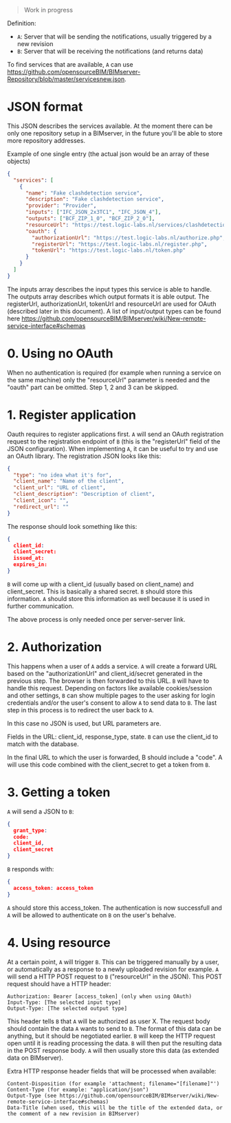> Work in progress

Definition:
- `A`: Server that will be sending the notifications, usually triggered by a new revision
- `B`: Server that will be receiving the notifications (and returns data)

To find services that are available, `A` can use https://github.com/opensourceBIM/BIMserver-Repository/blob/master/servicesnew.json.

# JSON format
This JSON describes the services available. At the moment there can be only one repository setup in a BIMserver, in the future you'll be able to store more repository addresses.

Example of one single entry (the actual json would be an array of these objects)
```json
{
  "services": [
    {
      "name": "Fake clashdetection service",
      "description": "Fake clashdetection service",
      "provider": "Provider",
      "inputs": ["IFC_JSON_2x3TC1", "IFC_JSON_4"],
      "outputs": ["BCF_ZIP_1_0", "BCF_ZIP_2_0"],
      "resourceUrl": "https://test.logic-labs.nl/services/clashdetection.php",
      "oauth": {
        "authorizationUrl": "https://test.logic-labs.nl/authorize.php",
        "registerUrl": "https://test.logic-labs.nl/register.php",
        "tokenUrl": "https://test.logic-labs.nl/token.php"
      }
    }
  ]
}
```

The inputs array describes the input types this service is able to handle. The outputs array describes which output formats it is able output. The registerUrl, authorizationUrl, tokenUrl and resourceUrl are used for OAuth (described later in this document). A list of input/output types can be found here https://github.com/opensourceBIM/BIMserver/wiki/New-remote-service-interface#schemas

# 0. Using no OAuth
When no authentication is required (for example when running a service on the same machine) only the "resourceUrl" parameter is needed and the "oauth" part can be omitted. Step 1, 2 and 3 can be skipped.

# 1. Register application

Oauth requires to register applications first. `A` will send an OAuth registration request to the registration endpoint of `B` (this is the "registerUrl" field of the JSON configuration). When implementing `A`, it can be useful to try and use an OAuth library. The registration JSON looks like this:

```json
{
  "type": "no idea what it's for",
  "client_name": "Name of the client",
  "client_url": "URL of client",
  "client_description": "Description of client",
  "client_icon": "",
  "redirect_url": ""
}
```

The response should look something like this:
```json
{
  client_id: 
  client_secret:
  issued_at:
  expires_in:
}
```

`B` will come up with a client_id (usually based on client_name) and client_secret. This is basically a shared secret. `B` should store this information. `A` should store this information as well because it is used in further communication.

The above process is only needed once per server-server link.

# 2. Authorization

This happens when a user of `A` adds a service. `A` will create a forward URL based on the "authorizationUrl" and client_id/secret generated in the previous step. The browser is then forwarded to this URL. `B` will have to handle this request. Depending on factors like available cookies/session and other settings, `B` can show multiple pages to the user asking for login credentials and/or the user's consent to allow `A` to send data to `B`. The last step in this process is to redirect the user back to `A`.

In this case no JSON is used, but URL parameters are.

Fields in the URL:
client_id, response_type, state. `B` can use the client_id to match with the database.

In the final URL to which the user is forwarded, B should include a "code". A will use this code combined with the client_secret to get a token from `B`.

# 3. Getting a token
`A` will send a JSON to `B`:
```json
{
  grant_type:
  code:
  client_id,
  client_secret
}
```

`B` responds with:
```json
{
  access_token: access_token
}
```

`A` should store this access_token. The authentication is now successfull and `A` will be allowed to authenticate on `B` on the user's behalve.

# 4. Using resource
At a certain point, `A` will trigger `B`. This can be triggered manually by a user, or automatically as a response to a newly uploaded revision for example. `A` will send a HTTP POST request to `B` ("resourceUrl" in the JSON). This POST request should have a HTTP header:
```
Authorization: Bearer [access_token] (only when using OAuth)
Input-Type: [The selected input type]
Output-Type: [The selected output type]
```

This header tells `B` that `A` will be authorized as user X.
The request body should contain the data `A` wants to send to `B`. The format of this data can be anything, but it should be negotiated earlier. `B` will keep the HTTP request open until it is reading processing the data. `B` will then put the resulting data in the POST response body. `A` will then usually store this data (as extended data on BIMserver).

Extra HTTP response header fields that will be processed when available:
```
Content-Disposition (for example 'attachment; filename="[filename]"')
Content-Type (for example: "application/json")
Output-Type (see https://github.com/opensourceBIM/BIMserver/wiki/New-remote-service-interface#schemas)
Data-Title (when used, this will be the title of the extended data, or the comment of a new revision in BIMserver)
```